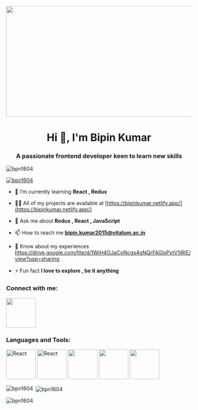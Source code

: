 <div align="center">
  <img src="https://media.giphy.com/media/dWesBcTLavkZuG35MI/giphy.gif" width="600" height="300"/>
</div>


<h1 align="center">Hi 👋, I'm Bipin Kumar</h1>
<h3 align="center">A passionate frontend developer keen to learn new skills</h3>

<p align="left"> <img src="https://komarev.com/ghpvc/?username=bpn1604&label=Profile%20views&color=0e75b6&style=flat" alt="bpn1604" /> </p>

<p align="left"> <a href="https://github.com/ryo-ma/github-profile-trophy"><img src="https://github-profile-trophy.vercel.app/?username=bpn1604" alt="bpn1604" /></a> </p>

- 🌱 I’m currently learning **React , Redux**

- 👨‍💻 All of my projects are available at [https://bipinkumar.netlify.app/](https://bipinkumar.netlify.app/)

- 💬 Ask me about **Redux , React , JavaScript**

- 📫 How to reach me **bipin.kumar2015@vitalum.ac.in**

- 📄 Know about my experiences https://drive.google.com/file/d/1WiH4OJaCoNcgs4gNQrFAGlxPxtV1iRIE/view?usp=sharing

- ⚡ Fun fact **I love to explore , be it anything**

<h3 align="left">Connect with me:</h3>
<a href="https://www.linkedin.com/in/bipin-mishra-14a136112/"> <img src="https://upload.wikimedia.org/wikipedia/commons/thumb/c/c9/Linkedin.svg/1200px-Linkedin.svg.png" width = "80px
<p align="left">
  <a href="https://www.linkedin.com/in/bipin-mishra-14a136112/" target="blank"></a>
  

</p>


<h3 align="left">Languages and Tools:</h3>
<div display:"flex" ;gap:"20px">
  <img src="https://upload.wikimedia.org/wikipedia/commons/thumb/a/a7/React-icon.svg/1200px-React-icon.svg.png" alt="React" height="80px" width="80px" border-radius:"50%"/>
  <img src="https://upload.wikimedia.org/wikipedia/commons/4/49/Redux.png" alt="React" height="80px" width="80px" />
  <img src="https://upload.wikimedia.org/wikipedia/commons/thumb/9/99/Unofficial_JavaScript_logo_2.svg/220px-Unofficial_JavaScript_logo_2.svg.png"  height="80px" width="80px"  />
  <img src="https://upload.wikimedia.org/wikipedia/commons/thumb/d/d9/Node.js_logo.svg/1200px-Node.js_logo.svg.png" height="80px" width="80px" />
  <img src="https://chakra-ui.com/og-image.png" height="80px" width="80px" />
  
  
  </div>

<p><img align="left" src="https://github-readme-stats.vercel.app/api/top-langs?username=bpn1604&show_icons=true&locale=en&layout=compact" alt="bpn1604" /></p>

<p>&nbsp;<img align="center" src="https://github-readme-stats.vercel.app/api?username=bpn1604&show_icons=true&locale=en" alt="bpn1604" /></p>

<p><img align="center" src="https://github-readme-streak-stats.herokuapp.com/?user=bpn1604&" alt="bpn1604" /></p>

